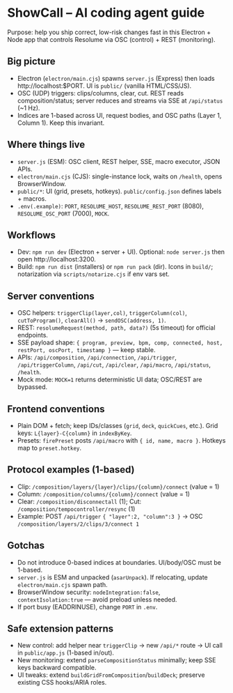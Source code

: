 # ShowCall – AI coding agent guide

Purpose: help you ship correct, low-risk changes fast in this Electron + Node app that controls Resolume via OSC (control) + REST (monitoring).

## Big picture
- Electron (`electron/main.cjs`) spawns `server.js` (Express) then loads http://localhost:$PORT. UI is `public/` (vanilla HTML/CSS/JS).
- OSC (UDP) triggers: clips/columns, clear, cut. REST reads composition/status; server reduces and streams via SSE at `/api/status` (~1 Hz).
- Indices are 1-based across UI, request bodies, and OSC paths (Layer 1, Column 1). Keep this invariant.

## Where things live
- `server.js` (ESM): OSC client, REST helper, SSE, macro executor, JSON APIs.
- `electron/main.cjs` (CJS): single-instance lock, waits on `/health`, opens BrowserWindow.
- `public/*`: UI (grid, presets, hotkeys). `public/config.json` defines labels + macros.
- `.env(.example)`: `PORT`, `RESOLUME_HOST`, `RESOLUME_REST_PORT` (8080), `RESOLUME_OSC_PORT` (7000), `MOCK`.

## Workflows
- Dev: `npm run dev` (Electron + server + UI). Optional: `node server.js` then open http://localhost:3200.
- Build: `npm run dist` (installers) or `npm run pack` (dir). Icons in `build/`; notarization via `scripts/notarize.cjs` if env vars set.

## Server conventions
- OSC helpers: `triggerClip(layer,col)`, `triggerColumn(col)`, `cutToProgram()`, `clearAll()` → `sendOSC(address, 1)`.
- REST: `resolumeRequest(method, path, data?)` (5s timeout) for official endpoints.
- SSE payload shape: `{ program, preview, bpm, comp, connected, host, restPort, oscPort, timestamp }` — keep stable.
- APIs: `/api/composition`, `/api/connection`, `/api/trigger`, `/api/triggerColumn`, `/api/cut`, `/api/clear`, `/api/macro`, `/api/status`, `/health`.
- Mock mode: `MOCK=1` returns deterministic UI data; OSC/REST are bypassed.

## Frontend conventions
- Plain DOM + fetch; keep IDs/classes (`grid`, `deck`, `quickCues`, etc.). Grid keys: `L{layer}-C{column}` in `indexByKey`.
- Presets: `firePreset` posts `/api/macro` with `{ id, name, macro }`. Hotkeys map to `preset.hotkey`.

## Protocol examples (1-based)
- Clip: `/composition/layers/{layer}/clips/{column}/connect` (value = 1)
- Column: `/composition/columns/{column}/connect` (value = 1)
- Clear: `/composition/disconnectall` (1); Cut: `/composition/tempocontroller/resync` (1)
- Example: POST `/api/trigger` `{ "layer":2, "column":3 }` → OSC `/composition/layers/2/clips/3/connect 1`

## Gotchas
- Do not introduce 0-based indices at boundaries. UI/body/OSC must be 1-based.
- `server.js` is ESM and unpacked (`asarUnpack`). If relocating, update `electron/main.cjs` spawn path.
- BrowserWindow security: `nodeIntegration:false`, `contextIsolation:true` — avoid preload unless needed.
- If port busy (EADDRINUSE), change `PORT` in `.env`.

## Safe extension patterns
- New control: add helper near `triggerClip` → new `/api/*` route → UI call in `public/app.js` (1-based in/out).
- New monitoring: extend `parseCompositionStatus` minimally; keep SSE keys backward compatible.
- UI tweaks: extend `buildGridFromComposition`/`buildDeck`; preserve existing CSS hooks/ARIA roles.
